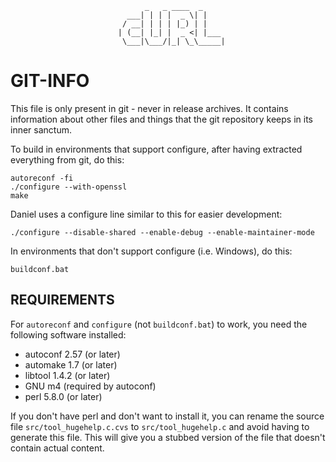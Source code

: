                                   _   _ ____  _
                              ___| | | |  _ \| |
                             / __| | | | |_) | |
                            | (__| |_| |  _ <| |___
                             \___|\___/|_| \_\_____|

# GIT-INFO

This file is only present in git - never in release archives. It contains
information about other files and things that the git repository keeps in its
inner sanctum.

To build in environments that support configure, after having extracted
everything from git, do this:

    autoreconf -fi
    ./configure --with-openssl
    make

Daniel uses a configure line similar to this for easier development:

    ./configure --disable-shared --enable-debug --enable-maintainer-mode

In environments that don't support configure (i.e. Windows), do this:

    buildconf.bat

## REQUIREMENTS

For `autoreconf` and `configure` (not `buildconf.bat`) to work, you need the
following software installed:

 - autoconf 2.57  (or later)
 - automake 1.7   (or later)
 - libtool  1.4.2 (or later)
 - GNU m4 (required by autoconf)
 - perl     5.8.0 (or later)

If you don't have perl and don't want to install it, you can rename the source
file `src/tool_hugehelp.c.cvs` to `src/tool_hugehelp.c` and avoid having to
generate this file. This will give you a stubbed version of the file that
doesn't contain actual content.
